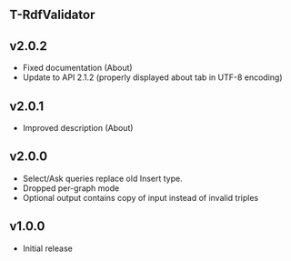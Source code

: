 T-RdfValidator
----------

v2.0.2
---
* Fixed documentation (About)
* Update to API 2.1.2 (properly displayed about tab in UTF-8 encoding)

v2.0.1
---
* Improved description (About)

v2.0.0
---
* Select/Ask queries replace old Insert type.
* Dropped per-graph mode
* Optional output contains copy of input instead of invalid triples

v1.0.0
---
* Initial release
